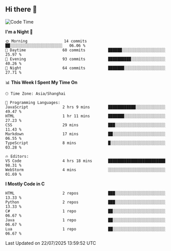 ## Hi there 👋

<!--START_SECTION:waka-->
![Code Time](http://img.shields.io/badge/Code%20Time-10%20hrs%2043%20mins-blue)

**I'm a Night 🦉** 

```text
🌞 Morning                14 commits          ██░░░░░░░░░░░░░░░░░░░░░░░   06.06 % 
🌆 Daytime                60 commits          ██████░░░░░░░░░░░░░░░░░░░   25.97 % 
🌃 Evening                93 commits          ██████████░░░░░░░░░░░░░░░   40.26 % 
🌙 Night                  64 commits          ███████░░░░░░░░░░░░░░░░░░   27.71 % 
```


📊 **This Week I Spent My Time On** 

```text
🕑︎ Time Zone: Asia/Shanghai

💬 Programming Languages: 
JavaScript               2 hrs 9 mins        ████████████░░░░░░░░░░░░░   49.47 % 
HTML                     1 hr 11 mins        ███████░░░░░░░░░░░░░░░░░░   27.23 % 
CSS                      29 mins             ███░░░░░░░░░░░░░░░░░░░░░░   11.43 % 
Markdown                 17 mins             ██░░░░░░░░░░░░░░░░░░░░░░░   06.55 % 
TypeScript               8 mins              █░░░░░░░░░░░░░░░░░░░░░░░░   03.28 % 

🔥 Editors: 
VS Code                  4 hrs 18 mins       █████████████████████████   98.31 % 
WebStorm                 4 mins              ░░░░░░░░░░░░░░░░░░░░░░░░░   01.69 % 
```

**I Mostly Code in C** 

```text
HTML                     2 repos             ███░░░░░░░░░░░░░░░░░░░░░░   13.33 % 
Python                   2 repos             ███░░░░░░░░░░░░░░░░░░░░░░   13.33 % 
C#                       1 repo              ██░░░░░░░░░░░░░░░░░░░░░░░   06.67 % 
Java                     1 repo              ██░░░░░░░░░░░░░░░░░░░░░░░   06.67 % 
Lua                      1 repo              ██░░░░░░░░░░░░░░░░░░░░░░░   06.67 % 
```




 Last Updated on 22/07/2025 13:59:52 UTC
<!--END_SECTION:waka-->
